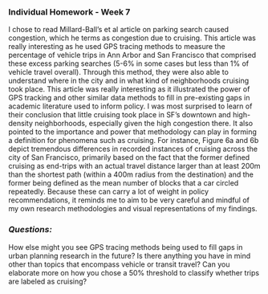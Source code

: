 ### **Individual Homework - Week 7**

I chose to read Millard-Ball’s et al article on parking search caused congestion, which he terms as congestion due to cruising. This article was really interesting as he used GPS tracing methods to measure the percentage of vehicle trips in Ann Arbor and San Francisco that comprised these excess parking searches (5-6% in some cases but less than 1% of vehicle travel overall). Through this method, they were also able to understand where in the city and in what kind of neighborhoods cruising took place. This article was really interesting as it illustrated the power of GPS tracking and other similar data methods to fill in pre-existing gaps in academic literature used to inform policy. I was most surprised to learn of their conclusion that little cruising took place in SF’s downtown and high-density neighborhoods, especially given the high congestion there. It also pointed to the importance and power that methodology can play in forming a definition for phenomena such as cruising. For instance, Figure 6a and 6b depict tremendous differences in recorded instances of cruising across the city of San Francisco, primarily based on the fact that the former defined cruising as end-trips with an actual travel distance larger than at least 200m than the shortest path (within a 400m radius from the destination) and the former being defined as the mean number of blocks that a car circled repeatedly. Because these can carry a lot of weight in policy recommendations, it reminds me to aim to be very careful and mindful of my own research methodologies and visual representations of my findings.

### *Questions:*
How else might you see GPS tracing methods being used to fill gaps in urban planning research in the future? Is there anything you have in mind other than topics that encompass vehicle or transit travel?
Can you elaborate more on how you chose a 50% threshold to classify whether trips are labeled as cruising?
